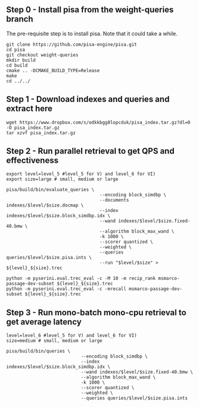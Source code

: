 ## Step 0 - Install pisa from the weight-queries branch

The pre-requisite step is to install pisa. Note that it could take a while. 

```
git clone https://github.com/pisa-engine/pisa.git
cd pisa
git checkout weight-queries
mkdir build
cd build
cmake .. -DCMAKE_BUILD_TYPE=Release
make
cd ../../ 
```

## Step 1 - Download indexes and queries and extract here

```
wget https://www.dropbox.com/s/odkkbgg8lopcduk/pisa_index.tar.gz?dl=0 -O pisa_index.tar.gz
tar xzvf pisa_index.tar.gz
```

## Step 2 - Run parallel retrieval to get QPS and effectiveness

```
export level=level_5 #level_5 for V) and level_6 for VI)
export size=large # small, medium or large

pisa/build/bin/evaluate_queries \
                                   --encoding block_simdbp \
                                   --documents indexes/$level/$size.docmap \
                                   --index indexes/$level/$size.block_simdbp.idx \
                                   --wand indexes/$level/$size.fixed-40.bmw \
                                   --algorithm block_max_wand \
                                   -k 1000 \
                                   --scorer quantized \
                                   --weighted \
                                   --queries queries/$level/$size.pisa.ints \
                                   --run "$level/$size" > ${level}_${size}.trec

python -m pyserini.eval.trec_eval -c -M 10 -m recip_rank msmarco-passage-dev-subset ${level}_${size}.trec
python -m pyserini.eval.trec_eval -c -mrecall msmarco-passage-dev-subset ${level}_${size}.trec
```

## Step 3 - Run mono-batch mono-cpu retrieval to get average latency


```
level=level_6 #level_5 for V) and level_6 for VI)
size=medium # small, medium or large

pisa/build/bin/queries \
                            --encoding block_simdbp \
                            --index indexes/$level/$size.block_simdbp.idx \
                            --wand indexes/$level/$size.fixed-40.bmw \
                            --algorithm block_max_wand \
                            -k 1000 \
                            --scorer quantized \
                            --weighted \
                            --queries queries/$level/$size.pisa.ints
```
